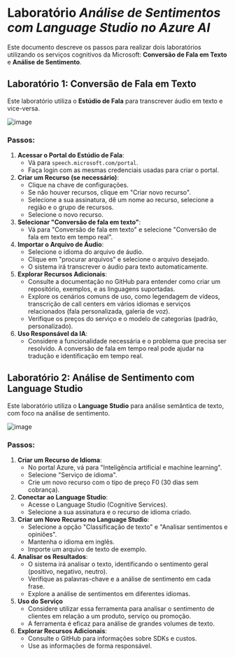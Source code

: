 # Laboratório _Análise de Sentimentos com Language Studio no Azure AI_

Este documento descreve os passos para realizar dois laboratórios utilizando os serviços cognitivos da Microsoft: **Conversão de Fala em Texto** e **Análise de Sentimento**.

## Laboratório 1: Conversão de Fala em Texto

Este laboratório utiliza o **Estúdio de Fala** para transcrever áudio em texto e vice-versa.

![image](https://github.com/user-attachments/assets/cd12ee84-0522-4253-8cf0-16e213e8e87c)

### Passos:

1.  **Acessar o Portal do Estúdio de Fala**:
    *   Vá para `speech.microsoft.com/portal`.
    *   Faça login com as mesmas credenciais usadas para criar o portal.
2.  **Criar um Recurso (se necessário)**:
    *   Clique na chave de configurações.
    *   Se não houver recursos, clique em "Criar novo recurso".
    *   Selecione a sua assinatura, dê um nome ao recurso, selecione a região e o grupo de recursos.
    *   Selecione o novo recurso.
3.  **Selecionar "Conversão de fala em texto"**:
    *   Vá para "Conversão de fala em texto" e selecione "Conversão de fala em texto em tempo real".
4.  **Importar o Arquivo de Áudio**:
    *   Selecione o idioma do arquivo de áudio.
    *   Clique em "procurar arquivos" e selecione o arquivo desejado.
    *   O sistema irá transcrever o áudio para texto automaticamente.
5.  **Explorar Recursos Adicionais**:
    *   Consulte a documentação no GitHub para entender como criar um repositório, exemplos, e as linguagens suportadas.
    *   Explore os cenários comuns de uso, como legendagem de vídeos, transcrição de call centers em vários idiomas e serviços relacionados (fala personalizada, galeria de voz).
    *   Verifique os preços do serviço e o modelo de categorias (padrão, personalizado).
6. **Uso Responsável da IA**:
   * Considere a funcionalidade necessária e o problema que precisa ser resolvido. A conversão de fala em tempo real pode ajudar na tradução e identificação em tempo real.

## Laboratório 2: Análise de Sentimento com Language Studio

Este laboratório utiliza o **Language Studio** para análise semântica de texto, com foco na análise de sentimento.

![image](https://github.com/user-attachments/assets/c591187f-4eee-4bf6-848c-6cc88584337a)

### Passos:

1.  **Criar um Recurso de Idioma**:
    *   No portal Azure, vá para "Inteligência artificial e machine learning".
    *   Selecione "Serviço de idioma".
    *   Crie um novo recurso com o tipo de preço F0 (30 dias sem cobrança).
2.  **Conectar ao Language Studio**:
    *   Acesse o Language Studio (Cognitive Services).
    *   Selecione a sua assinatura e o recurso de idioma criado.
3.  **Criar um Novo Recurso no Language Studio**:
    *   Selecione a opção "Classificação de texto" e "Analisar sentimentos e opiniões".
    *   Mantenha o idioma em inglês.
    *   Importe um arquivo de texto de exemplo.
4.  **Analisar os Resultados**:
    *   O sistema irá analisar o texto, identificando o sentimento geral (positivo, negativo, neutro).
    *   Verifique as palavras-chave e a análise de sentimento em cada frase.
    *   Explore a análise de sentimentos em diferentes idiomas.
5. **Uso do Serviço**
    *   Considere utilizar essa ferramenta para analisar o sentimento de clientes em relação a um produto, serviço ou promoção.
    *   A ferramenta é eficaz para análise de grandes volumes de texto.
6.  **Explorar Recursos Adicionais**:
    *   Consulte o GitHub para informações sobre SDKs e custos.
    *   Use as informações de forma responsável.
